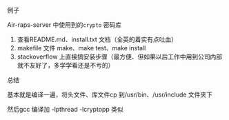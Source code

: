 例子

Air-raps-server 中使用到的`crypto` 密码库

1. 查看README.md、install.txt 文档（全英的着实有点吐血）
2. makefile 文件 make、make test、make install
3. stackoverflow 上直接搞安装步骤（最方便、但如果以后工作中用到公司内部就不友好了，多学学看还是不亏的）



总结

基本就是编译一遍，将头文件、库文件cp 到/usr/bin、/usr/include 文件夹下



然后gcc 编译加 -lpthread -lcryptopp 类似